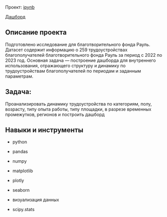Проект: [ipynb](https://github.com/shiana0909/Project-for-the-CF-Raoul/blob/main/%D0%BF%D1%80%D0%BE%D0%B5%D0%BA%D1%82%20%D0%A0%D0%B0%D1%83%D0%BB%D1%8C%20%D0%A2%D0%B0%D0%BC%D0%BE%D1%88%D0%B5%D0%BD%D1%86%D0%B5%D0%B2%D0%B0%20%D0%9C%D0%AE.ipynb)

[Дашборд](https://datalens.yandex/h1hesebclq8s6)

## Описание проекта
Подготовлено исследование для благотворительного фонда Рауль. Датасет содержит информацию о 259 трудоустройствах благополучателей благотворительного фонда Рауль за период с 2022 по 2023 год. Основная задача  — построение дашборда для внутреннего использования, отражающего структуру и динамику по трудоустройствам благополучателей по периодам и заданным параметрам. 

## Задача:
Проанализировать динамику трудоустройства по категориям, полу, возрасту, типу опыта работы, типу площадки, в разрезе временных промежутков, регионов и построить дашборд

## Навыки и инструменты

- python
  
- pandas

- numpy

- matplotlib

- plotly

- seaborn

- визуализация данных

- scipy.stats
